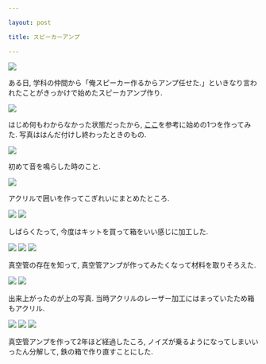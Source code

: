 ```yaml
---

layout: post

title: スピーカーアンプ

---
```


<img src="https://gakuseishitsu.github.io/images/speaker_amp/samp1.jpg">

ある日, 学科の仲間から「俺スピーカー作るからアンプ任せた.」といきなり言われたことがきっかけで始めたスピーカアンプ作り.  

<img src="https://gakuseishitsu.github.io/images/speaker_amp/samp2.jpg">

はじめ何もわからなかった状態だったから, <a href="http://nabe.blog.abk.nu/TPA1517-amp">ここ</a>を参考に始めの1つを作ってみた. 写真ははんだ付けし終わったときのもの.  

<img src="https://gakuseishitsu.github.io/images/speaker_amp/samp3.jpg">

初めて音を鳴らした時のこと.  

<img src="https://gakuseishitsu.github.io/images/speaker_amp/samp4.jpg">

アクリルで囲いを作ってこぎれいにまとめたところ.  

<img src="https://gakuseishitsu.github.io/images/speaker_amp/samp5.jpg">
<img src="https://gakuseishitsu.github.io/images/speaker_amp/samp6.jpg">

しばらくたって, 今度はキットを買って箱をいい感じに加工した.  

<img src="https://gakuseishitsu.github.io/images/speaker_amp/samp7.jpg">
<img src="https://gakuseishitsu.github.io/images/speaker_amp/samp8.jpg">
<img src="https://gakuseishitsu.github.io/images/speaker_amp/samp9.jpg">

真空管の存在を知って, 真空管アンプが作ってみたくなって材料を取りそろえた.  

<img src="https://gakuseishitsu.github.io/images/speaker_amp/samp10.jpg">
<img src="https://gakuseishitsu.github.io/images/speaker_amp/samp11.jpg">

出来上がったのが上の写真. 当時アクリルのレーザー加工にはまっていたため箱もアクリル.  

<img src="https://gakuseishitsu.github.io/images/speaker_amp/samp12.jpg">
<img src="https://gakuseishitsu.github.io/images/speaker_amp/samp13.jpg">
<img src="https://gakuseishitsu.github.io/images/speaker_amp/samp14.jpg">

真空管アンプを作って2年ほど経過したころ, ノイズが乗るようになってしまいいったん分解して, 鉄の箱で作り直すことにした.  